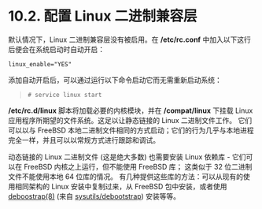 # 10.2. 配置 Linux 二进制兼容层

默认情况下，Linux 二进制兼容层没有被启用。在 **/etc/rc.conf** 中加入以下这行后便会在系统启动时自动开启：

```
linux_enable="YES"
```

添加自动开启后，可以通过运行以下命令启动它而无需重新启动系统：

>```
># service linux start
>```

**/etc/rc.d/linux** 脚本将加载必要的内核模块，并在 **/compat/linux** 下挂载 Linux 应用程序所期望的文件系统。这足以让静态链接的 Linux 二进制文件工作。
它们可以以与 FreeBSD 本地二进制文件相同的方式启动；它们的行为几乎与本地进程完全一样，并且可以以常规方式进行跟踪和调试。

动态链接的 Linux 二进制文件 (这是绝大多数) 也需要安装 Linux 依赖库 - 它们可以在 FreeBSD 内核之上运行，但不能使用 FreeBSD 库； 这类似于 32 位二进制文件不能使用本地 64 位库的情况。
有几种提供这些库的方法：可以从现有的使用相同架构的 Linux 安装中复制过来，从 FreeBSD 包中安装，或者使用 [deboostrap(8)](https://www.freebsd.org/cgi/man.cgi?query=deboostrap&sektion=8&format=html) (来自 [sysutils/debootstrap](https://cgit.freebsd.org/ports/tree/sysutils/debootstrap/pkg-descr)) 安装等等。
